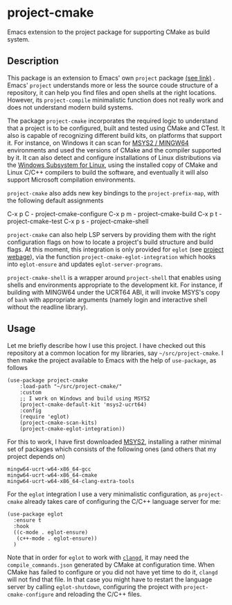 # project-cmake

Emacs extension to the project package for supporting CMake as build system.

## Description

This package is an extension to Emacs' own `project` package [(see link)](https://www.gnu.org/software/emacs/manual/html_node/emacs/Projects.html) .  Emacs' `project` understands more or less the source coude structure of a repository, it can help you find files and open shells at the right locations. However, its `project-compile` minimalistic function does not really work and does not understand modern build systems.

The package `project-cmake` incorporates the required logic to understand that a project is to be configured, built and tested using CMake and CTest.  It also is capable of recognizing different build kits, on platforms that support it.  For instance, on Windows it can scan for [MSYS2 / MINGW64](https://www.msys2.org/) environments and used the versions of CMake and the compiler supported by it. It can also detect and configure installations of Linux distributions via the [Windows Subsystem for Linux](https://docs.microsoft.com/en-us/windows/wsl/install), using the installed copy of CMake and Linux C/C++ compilers to build the software, and eventually it will also support Microsoft compilation environments.

`project-cmake` also adds new key bindings to the `project-prefix-map`, with the following default assignments

   C-x p C   -  project-cmake-configure
   C-x p m   -  project-cmake-build
   C-x p t   -  project-cmake-test
   C-x p s  -  project-cmake-shell

`project-cmake` can also help LSP servers by providing them with the right configuration flags on how to locate a project's build structure and build flags.  At this moment, this integration is only provided for `eglot` (see [project webage](https://github.com/joaotavora/eglot)), via the function `project-cmake-eglot-integration` which hooks into `eglot-ensure` and updates `eglot-server-programs`.

`project-cmake-shell` is a wrapper around `project-shell` that enables using shells and environments appropriate to the development kit. For instance, if building with MINGW64 under the UCRT64 ABI, it will invoke MSYS's copy of `bash` with appropriate arguments (namely login and interactive shell without the readline library).

## Usage

Let me briefly describe how I use this project. I have checked out this repository at a common location for my libraries, say `~/src/project-cmake`. I then make the project available to Emacs with the help of `use-package`, as follows
````
(use-package project-cmake
    :load-path "~/src/project-cmake/"
    :custom
    ;; I work on Windows and build using MSYS2
    (project-cmake-default-kit 'msys2-ucrt64)
    :config
    (require 'eglot)
    (project-cmake-scan-kits)
    (project-cmake-eglot-integration))
````
For this to work, I have first downloaded [MSYS2](https://www.msys2.org/), installing a rather minimal set of packages which consists of the following ones (and others that my project depends on)
````
mingw64-ucrt-w64-x86_64-gcc
mingw64-ucrt-w64-x86_64-cmake
mingw64-ucrt-w64-x86_64-clang-extra-tools
````

For the `eglot` integration I use a very minimalistic configuration, as `project-cmake` already takes care of configuring the C/C++ language server for me:
````
(use-package eglot
  :ensure t
  :hook
  ((c-mode . eglot-ensure)
   (c++-mode . eglot-ensure))
  )
````

Note that in order for `eglot` to work with [`clangd`](https://clangd.llvm.org/), it may need the `compile_commands.json` generated by CMake at configuration time. When CMake has failed to configure or you did not have yet time to do it, `clangd` will not find that file. In that case you might have to restart the language server by calling `eglot-shutdown`, configuring the project with `project-cmake-configure` and reloading the C/C++ files.
